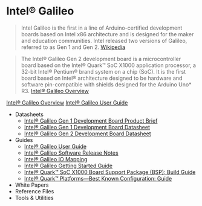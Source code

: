 Intel® Galileo
==

> Intel Galileo is the first in a line of Arduino-certified development boards based on Intel x86 architecture and is designed for the maker and education communities. Intel released two versions of Galileo, referred to as Gen 1 and Gen 2. [Wikipedia](https://en.wikipedia.org/wiki/Intel_Galileo)

> The Intel® Galileo Gen 2 development board is a microcontroller board based on the Intel® Quark™ SoC X1000 application processor, a 32-bit Intel® Pentium® brand system on a chip (SoC). It is the first board based on Intel® architecture designed to be hardware and software pin-compatible with shields designed for the Arduino Uno* R3. [Intel® Galileo Overview](http://www.intel.com/content/www/us/en/embedded/products/galileo/galileo-overview.html)

[Intel® Galileo Overview](http://www.intel.com/content/www/us/en/embedded/products/galileo/galileo-overview.html)
[Intel® Galileo User Guide](http://download.intel.com/support/galileo/sb/galileo_boarduserguide_330237_001.pdf)

- Datasheets
  - [Intel® Galileo Gen 1 Development Board Product Brief](http://www.intel.com/content/www/us/en/embedded/products/galileo/galileo-g1-product-brief.html)
  - [Intel® Galileo Gen 1 Development Board Datasheet](http://www.intel.com/content/www/us/en/embedded/products/galileo/galileo-g1-datasheet.html)
  - [Intel® Galileo Gen 2 Development Board Datasheet](http://www.intel.com/content/www/us/en/embedded/products/galileo/galileo-g2-datasheet.html)
- Guides
  - [Intel® Galileo User Guide](http://www.intel.com/content/www/us/en/embedded/products/galileo/galileo-user-guide.html)
  - [Intel® Galileo Software Release Notes](http://www.intel.com/content/www/us/en/embedded/products/galileo/galileo-sw-release-notes.html)
  - [Intel® Galileo IO Mapping](http://www.intel.com/content/www/us/en/embedded/products/galileo/galileo-io-mapping.html)
  - [Intel® Galileo Getting Started Guide](http://www.intel.com/content/www/us/en/embedded/products/galileo/galileo-getting-started-guide.html)
  - [Intel® Quark™ SoC X1000 Board Support Package (BSP): Build Guide](http://www.intel.com/content/www/us/en/embedded/products/galileo/galileo-quark-x1000-bsp-guide.html)
  - [Intel® Quark™ Platforms—Best Known Configuration: Guide](http://www.intel.com/content/www/us/en/embedded/products/quark/quark-platforms-best-known-configuration-guide.html)
- White Papers
- Reference Files
- Tools & Utilities

